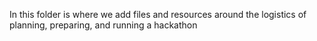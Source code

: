 In this folder is where we add files and resources around the logistics of planning, preparing, and running a hackathon
